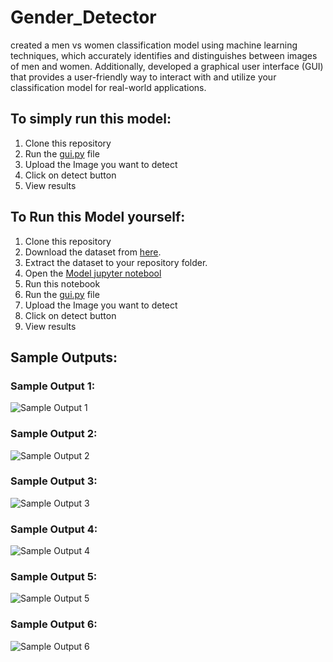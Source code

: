 # Gender_Detector
created a men vs women classification model using machine learning techniques, which accurately identifies and distinguishes between images of men and women. Additionally, developed a graphical user interface (GUI) that provides a user-friendly way to interact with and utilize your classification model for real-world applications.
## To simply run this model:
1. Clone this repository
2. Run the [gui.py](https://github.com/Himanshu-Atri/Men-VS-Women/blob/main/gui_model.py) file
3. Upload the Image you want to detect
4. Click on detect button
5. View results

## To Run this Model yourself:
1. Clone this repository
2. Download the dataset from [here](https://www.kaggle.com/datasets/saadpd/menwomen-classification). 
3. Extract the dataset to your repository folder.
4. Open the [Model jupyter notebool](https://github.com/Himanshu-Atri/Men-VS-Women/blob/main/men-vs-women-best.ipynb)
5. Run this notebook
6. Run the [gui.py](https://github.com/Himanshu-Atri/Men-VS-Women/blob/main/gui_model.py) file
7. Upload the Image you want to detect
8. Click on detect button
9. View results

## Sample Outputs:
### Sample Output 1:
![Sample Output 1](https://github.com/Himanshu-Atri/Men-VS-Women/blob/main/output-1.png)
### Sample Output 2:
![Sample Output 2](https://github.com/Himanshu-Atri/Men-VS-Women/blob/main/output-2.png)
### Sample Output 3:
![Sample Output 3](https://github.com/Himanshu-Atri/Men-VS-Women/blob/main/output-3.png)
### Sample Output 4:
![Sample Output 4](https://github.com/Himanshu-Atri/Men-VS-Women/blob/main/output-4.png)
### Sample Output 5:
![Sample Output 5](https://github.com/Himanshu-Atri/Men-VS-Women/blob/main/output-5.png)
### Sample Output 6:
![Sample Output 6](https://github.com/Himanshu-Atri/Men-VS-Women/blob/main/output-6.png)
